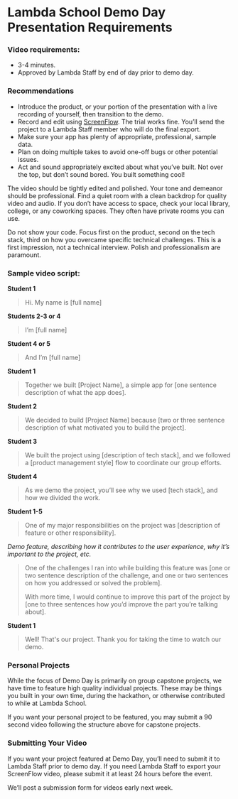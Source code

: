# Lambda School Demo Day Presentation Requirements

### Video requirements:
* 3-4 minutes.
* Approved by Lambda Staff by end of day prior to demo day.

### Recommendations
* Introduce the product, or your portion of the presentation with a live recording of yourself, then transition to the demo.
* Record and edit using  [ScreenFlow](https://www.telestream.net/screenflow/). The trial works fine. You’ll send the project to a Lambda Staff member who will do the final export.
* Make sure your app has plenty of appropriate, professional, sample data.
* Plan on doing multiple takes to avoid one-off bugs or other potential issues.
* Act and sound appropriately excited about what you’ve built. Not over the top, but don’t sound bored. You built something cool!

The video should be tightly edited and polished. Your tone and demeanor should be professional. Find a quiet room with a clean backdrop for quality video and audio. If you don’t have access to space, check your local library, college, or any coworking spaces. They often have private rooms you can use.

Do not show your code. Focus first on the product, second on the tech stack, third on how you overcame specific technical challenges. This is a first impression, not a technical interview. Polish and professionalism are paramount. 

### Sample video script:

**Student 1**
> Hi. My name is [full name]

**Students 2-3 or 4**
> I’m [full name]

**Student 4 or 5**
> And I’m [full name]

**Student 1**
> Together we built [Project Name], a simple app for [one sentence description of what the app does].

**Student 2**
> We decided to build [Project Name] because [two or three sentence description of what motivated you to build the project].

**Student 3**
> We built the project using [description of tech stack], and we followed a [product management style] flow to coordinate our group efforts.

**Student 4**
> As we demo the project, you’ll see why we used [tech stack], and how we divided the work.

**Student 1-5**
> One of my major responsibilities on the project was [description of feature or other responsibility]. 

_Demo feature, describing how it contributes to the user experience, why it’s important to the project, etc._

> One of the challenges I ran into while building this feature was [one or two sentence description of the challenge, and one or two sentences on how you addressed or solved the problem].
> 
> With more time, I would continue to improve this part of the project by [one to three sentences how you’d improve the part you’re talking about].

**Student 1**
> Well! That's our project. Thank you for taking the time to watch our demo.

### Personal Projects
While the focus of Demo Day is primarily on group capstone projects, we have time to feature high quality individual projects. These may be things you built in your own time, during the hackathon, or otherwise contributed to while at Lambda School.

If you want your personal project to be featured, you may submit a 90 second video following the structure above for capstone projects.

### Submitting Your Video
If you want your project featured at Demo Day, you’ll need to submit it to Lambda Staff prior to demo day. If you need Lambda Staff to export your ScreenFlow video, please submit it at least 24 hours before the event.

We’ll post a submission form for videos early next week.
